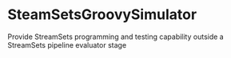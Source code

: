 # SteamSetsGroovySimulator

Provide StreamSets programming and testing capability outside a StreamSets
pipeline evaluator stage


